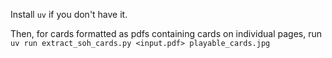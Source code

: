 Install `uv` if you don't have it.

Then, for cards formatted as pdfs containing cards on individual pages, run
`uv run extract_soh_cards.py <input.pdf> playable_cards.jpg`

